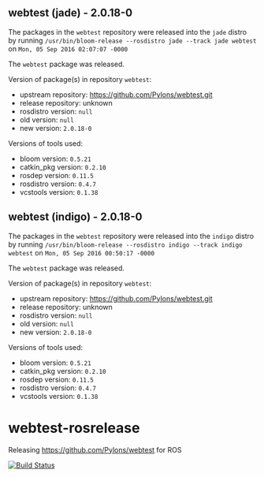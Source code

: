 ## webtest (jade) - 2.0.18-0

The packages in the `webtest` repository were released into the `jade` distro by running `/usr/bin/bloom-release --rosdistro jade --track jade webtest` on `Mon, 05 Sep 2016 02:07:07 -0000`

The `webtest` package was released.

Version of package(s) in repository `webtest`:

- upstream repository: https://github.com/Pylons/webtest.git
- release repository: unknown
- rosdistro version: `null`
- old version: `null`
- new version: `2.0.18-0`

Versions of tools used:

- bloom version: `0.5.21`
- catkin_pkg version: `0.2.10`
- rosdep version: `0.11.5`
- rosdistro version: `0.4.7`
- vcstools version: `0.1.38`


## webtest (indigo) - 2.0.18-0

The packages in the `webtest` repository were released into the `indigo` distro by running `/usr/bin/bloom-release --rosdistro indigo --track indigo webtest` on `Mon, 05 Sep 2016 00:50:17 -0000`

The `webtest` package was released.

Version of package(s) in repository `webtest`:

- upstream repository: https://github.com/Pylons/webtest.git
- release repository: unknown
- rosdistro version: `null`
- old version: `null`
- new version: `2.0.18-0`

Versions of tools used:

- bloom version: `0.5.21`
- catkin_pkg version: `0.2.10`
- rosdep version: `0.11.5`
- rosdistro version: `0.4.7`
- vcstools version: `0.1.38`


# webtest-rosrelease
Releasing https://github.com/Pylons/webtest for ROS

[![Build Status](https://travis-ci.org/asmodehn/webtest-rosrelease.svg?branch=upstream)](https://travis-ci.org/asmodehn/webtest-rosrelease)

